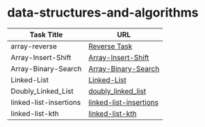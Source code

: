 # data-structures-and-algorithms


| Task Title             | URL                                                                                                                                                     |
|------------------------|---------------------------------------------------------------------------------------------------------------------------------------------------------|
| array-reverse          | [Reverse Task](https://github.com/Mohammad99Azim/data-structures-and-algorithms/blob/main/array-reverse/README.md)                                      |
| Array-Insert-Shift     | [Array-Insert-Shift](https://github.com/Mohammad99Azim/data-structures-and-algorithms/blob/main/array-insert-shift/README.md)                           |
| Array-Binary-Search    | [Array-Binary-Search](https://github.com/Mohammad99Azim/data-structures-and-algorithms/blob/main/array-binary-search/README.md)                         |
| Linked-List            | [Linked-List](https://github.com/Mohammad99Azim/data-structures-and-algorithms/blob/main/linked_list_project/README.md)                                 |
| Doubly_Linked_List     | [doubly_linked_list](https://github.com/Mohammad99Azim/data-structures-and-algorithms/blob/main/doubly_linked_list/doubly_linked_list.py)               |
| linked-list-insertions | [linked-list-insertions](https://github.com/Mohammad99Azim/data-structures-and-algorithms/blob/linked-list-insertions/linked_list_insertions/README.md) |
| linked-list-kth        | [linked-list-kth ](https://github.com/Mohammad99Azim/data-structures-and-algorithms/blob/linked-list-insertions/linked_list_insertions/README.md)       |



